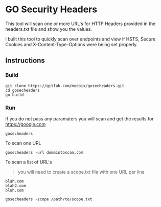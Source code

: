 # GO Security Headers

This tool will scan one or more URL's for HTTP Headers provided in the headers.txt file and show you the values.

I built this tool to quickly scan over endpoints and view if HSTS, Secure Cookies and X-Content-Type-Options were being set properly.

## Instructions
### Build
```
git clone https://gitlab.com/medoix/gosecheaders.git
cd gosecheaders
go build
```

### Run
If you do not pass any paramaters you will scan and get the results for https://google.com
```
gosecheaders
```

To scan one URL
```
gosecheaders -url domaintoscan.com
```

To scan a list of URL's
> you will need to create a scope.txt file with one URL per line
```
blah.com
blah2.com
bluh.com
```
```
gosecheaders -scope /path/to/scope.txt
```